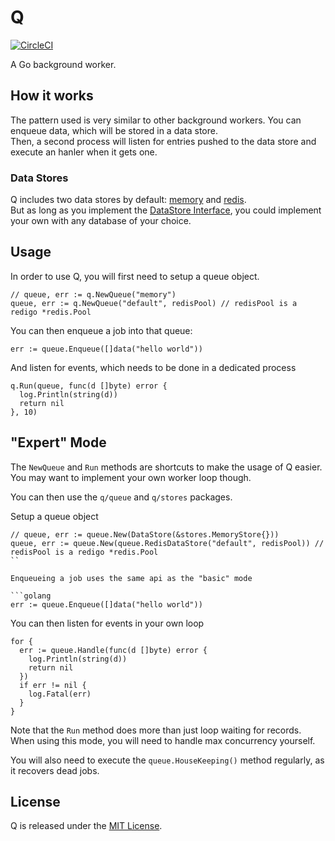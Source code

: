 # Q

[![CircleCI](https://circleci.com/gh/dmathieu/q/tree/master.svg?style=svg)](https://circleci.com/gh/dmathieu/q/tree/master)

A Go background worker.

## How it works

The pattern used is very similar to other background workers. You can enqueue data, which will be stored in a data store.  
Then, a second process will listen for entries pushed to the data store and execute an hanler when it gets one.

### Data Stores

Q includes two data stores by default: [memory](stores/memory.go) and [redis](stores/redis.go).  
But as long as you implement the [DataStore Interface](stores/main.go), you could implement your own with any database of your choice.

## Usage

In order to use Q, you will first need to setup a queue object.

```golang
// queue, err := q.NewQueue("memory")
queue, err := q.NewQueue("default", redisPool) // redisPool is a redigo *redis.Pool
```

You can then enqueue a job into that queue:

```golang
err := queue.Enqueue([]data("hello world"))
```

And listen for events, which needs to be done in a dedicated process

```golang
q.Run(queue, func(d []byte) error {
  log.Println(string(d))
  return nil
}, 10)
```

## "Expert" Mode

The `NewQueue` and `Run` methods are shortcuts to make the usage of Q easier.  
You may want to implement your own worker loop though.

You can then use the `q/queue` and `q/stores` packages.

Setup a queue object

```golang
// queue, err := queue.New(DataStore(&stores.MemoryStore{}))
queue, err := queue.New(queue.RedisDataStore("default", redisPool)) // redisPool is a redigo *redis.Pool
``

Enqueueing a job uses the same api as the "basic" mode

```golang
err := queue.Enqueue([]data("hello world"))
```

You can then listen for events in your own loop

```golang
for {
  err := queue.Handle(func(d []byte) error {
    log.Println(string(d))
    return nil
  })
  if err != nil {
    log.Fatal(err)
  }
}
```

Note that the `Run` method does more than just loop waiting for records.
When using this mode, you will need to handle max concurrency yourself.

You will also need to execute the `queue.HouseKeeping()` method regularly, as it recovers dead jobs.

## License

Q is released under the [MIT License](http://www.opensource.org/licenses/MIT).

